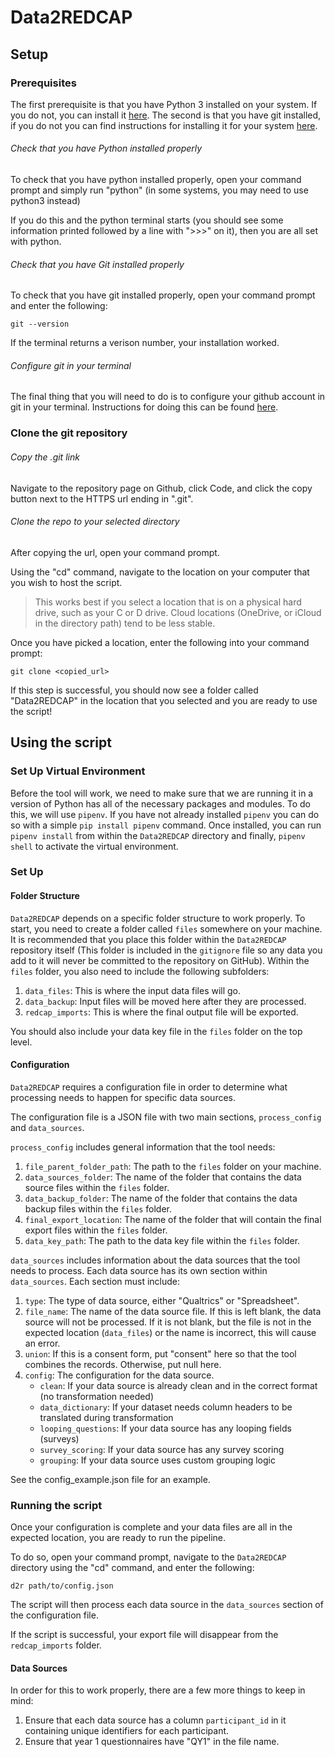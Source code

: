 # Data2REDCAP

## Setup

### Prerequisites

The first prerequisite is that you have Python 3 installed on your system. If you do not, you can install it [here](https://www.python.org/downloads/). The second is that you have git installed, if you do not you can find instructions for installing it for your system [here](https://git-scm.com/book/en/v2/Getting-Started-Installing-Git).

###### Check that you have Python installed properly

To check that you have python installed properly, open your command prompt and simply run "python" (in some systems, you may need to use python3 instead)

If you do this and the python terminal starts (you should see some information printed followed by a line with ">>>" on it), then you are all set with python.

###### Check that you have Git installed properly

To check that you have git installed properly, open your command prompt and enter the following:

```
git --version
```

If the terminal returns a verison number, your installation worked.

###### Configure git in your terminal

The final thing that you will need to do is to configure your github account in git in your terminal. Instructions for doing this can be found [here](https://git-scm.com/docs/git-config).

### Clone the git repository

###### Copy the .git link

Navigate to the repository page on Github, click Code, and click the copy button next to the HTTPS url ending in ".git".

###### Clone the repo to your selected directory

After copying the url, open your command prompt.

Using the "cd" command, navigate to the location on your computer that you wish to host the script.

> This works best if you select a location that is on a physical hard drive, such as your C or D drive. Cloud locations (OneDrive, or iCloud in the directory path) tend to be less stable.

Once you have picked a location, enter the following into your command prompt:

```
git clone <copied_url>
```

If this step is successful, you should now see a folder called "Data2REDCAP" in the location that you selected and you are ready to use the script!

## Using the script

### Set Up Virtual Environment

Before the tool will work, we need to make sure that we are running it in a version of Python has all of the necessary packages and modules. To do this, we will use `pipenv`. If you have not already installed `pipenv` you can do so with a simple `pip install pipenv` command. Once installed, you can run `pipenv install` from within the `Data2REDCAP` directory and finally, `pipenv shell` to activate the virtual environment.

### Set Up

#### Folder Structure

`Data2REDCAP` depends on a specific folder structure to work properly. To start, you need to create a folder called `files` somewhere on your machine. It is recommended that you place this folder within the `Data2REDCAP` repository itself (This folder is included in the `gitignore` file so any data you add to it will never be committed to the repository on GitHub). Within the `files` folder, you also need to include the following subfolders:
1. `data_files`: This is where the input data files will go.
1. `data_backup`: Input files will be moved here after they are processed.
1. `redcap_imports`: This is where the final output file will be exported.

You should also include your data key file in the `files` folder on the top level.

#### Configuration

`Data2REDCAP` requires a configuration file in order to determine what processing needs to happen for specific data sources.

The configuration file is a JSON file with two main sections, `process_config` and `data_sources`. 

`process_config` includes general information that the tool needs:
1. `file_parent_folder_path`: The path to the `files` folder on your machine.
1. `data_sources_folder`: The name of the folder that contains the data source files within the `files` folder.
1. `data_backup_folder`: The name of the folder that contains the data backup files within the `files` folder.
1. `final_export_location`: The name of the folder that will contain the final export files within the `files` folder.
1. `data_key_path`: The path to the data key file within the `files` folder.

`data_sources` includes information about the data sources that the tool needs to process. Each data source has its own section within `data_sources`. Each section must include:
1. `type`: The type of data source, either "Qualtrics" or "Spreadsheet".
1. `file_name`: The name of the data source file. If this is left blank, the data source will not be processed. If it is not blank, but the file is not in the expected location (`data_files`) or the name is incorrect, this will cause an error. 
1. `union`: If this is a consent form, put "consent" here so that the tool combines the records. Otherwise, put null here.
1. `config`: The configuration for the data source.
    - `clean`: If your data source is already clean and in the correct format (no transformation needed)
    - `data_dictionary`: If your dataset needs column headers to be translated during transformation
    - `looping_questions`: If your data source has any looping fields (surveys)
    - `survey_scoring`: If your data source has any survey scoring
    - `grouping`: If your data source uses custom grouping logic

See the config_example.json file for an example.

### Running the script

Once your configuration is complete and your data files are all in the expected location, you are ready to run the pipeline.

To do so, open your command prompt, navigate to the `Data2REDCAP` directory using the "cd" command, and enter the following:

```
d2r path/to/config.json
```

The script will then process each data source in the `data_sources` section of the configuration file.

If the script is successful, your export file will disappear from the `redcap_imports` folder.

#### Data Sources

In order for this to work properly, there are a few more things to keep in mind:
1. Ensure that each data source has a column `participant_id` in it containing unique identifiers for each participant.
1. Ensure that year 1 questionnaires have "QY1" in the file name.
